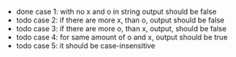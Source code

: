 - done case 1: with no x and o in string output should be false
- todo case 2: if there are more x, than o, output should be false
- todo case 3: if there are more o, than x, output, should be false
- todo case 4: for same amount of o and x, output should be true
- todo case 5: it should be case-insensitive